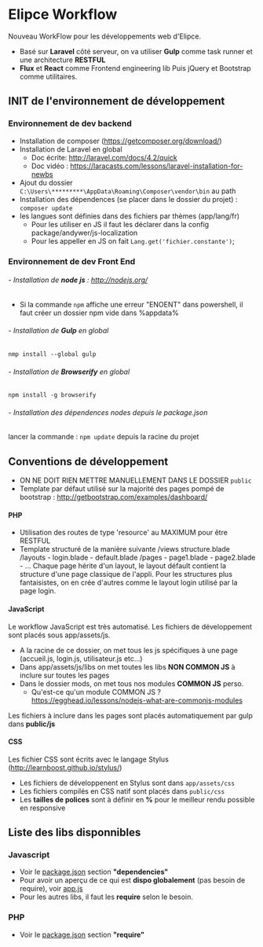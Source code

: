 # Elipce Workflow
Nouveau WorkFlow pour les développements web d'Elipce.
- Basé sur **Laravel** côté serveur, on va utiliser **Gulp** comme task runner et une architecture **RESTFUL**
- **Flux** et **React** comme Frontend engineering lib
Puis jQuery et Bootstrap comme utilitaires.


## INIT de l'environnement de développement

### Environnement de dev backend
- Installation de composer (https://getcomposer.org/download/)
- Installation de Laravel en global
	- Doc écrite: http://laravel.com/docs/4.2/quick
	- Doc vidéo : https://laracasts.com/lessons/laravel-installation-for-newbs
- Ajout du dossier ```C:\Users\*********\AppData\Roaming\Composer\vendor\bin``` au path
- Installation des dépendences (se placer dans le dossier du projet) : 
```composer update```
- les langues sont définies dans des fichiers par thèmes (app/lang/fr)
    - Pour les utiliser en JS il faut les déclarer dans la config package/andywer/js-localization
    - Pour les appeller en JS on fait ```Lang.get('fichier.constante')```;
    
### Environnement de dev Front End
###### - Installation de **node js** : http://nodejs.org/
- Si la commande ```npm``` affiche une erreur "ENOENT" dans powershell, il faut créer un dossier npm vide dans %appdata%

###### - Installation de **Gulp** en global
```nmp install --global gulp```

###### - Installation de **Browserify** en global
```npm install -g browserify```

###### - Installation des dépendences nodes depuis le package.json
lancer la commande : ```npm update``` depuis la racine du projet

## Conventions de développement
- ON NE DOIT RIEN METTRE MANUELLEMENT DANS LE DOSSIER ```public```
- Template par défaut utilisé sur la majorité des pages pompé de bootstrap : http://getbootstrap.com/examples/dashboard/
#### PHP
- Utilisation des routes de type 'resource' au MAXIMUM pour être RESTFUL
- Template structuré de la manière suivante
/views
    structure.blade
    /layouts
        - login.blade
        - default.blade
    /pages
        - page1.blade
        - page2.blade
        - ...
Chaque page hérite d'un layout, le layout défault contient la structure d'une page classique de l'appli.
Pour les structures plus fantaisistes, on en crée d'autres comme le layout login utilisé par la page login.

#### JavaScript
Le workflow JavaScript est très automatisé. Les fichiers de développement sont placés sous app/assets/js.
- A la racine de ce dossier, on met tous les js spécifiques à une page (accueil.js, login.js, utilisateur.js etc...)
- Dans app/assets/js/libs on met toutes les libs **NON COMMON JS** à inclure sur toutes les pages 
- Dans le dossier mods, on met tous nos modules **COMMON JS** perso.
    - Qu'est-ce qu'un module COMMON JS ? https://egghead.io/lessons/nodejs-what-are-commonjs-modules

Les fichiers à inclure dans les pages sont placés automatiquement par gulp dans **public/js**

#### CSS
Les fichier CSS sont écrits avec le langage Stylus (http://learnboost.github.io/stylus/)
- Les fichiers de développenent en Stylus sont dans ```app/assets/css```
- Les fichiers compilés en CSS natif sont placés dans ```public/css```
- Les **tailles de polices** sont à définir en **%** pour le meilleur rendu possible en responsive

## Liste des libs disponnibles
### Javascript
- Voir le [package.json](package.json) section **"dependencies"**
- Pour avoir un aperçu de ce qui est **dispo globalement** (pas besoin de require), voir [app.js](app/assets/js/global/app.js)
- Pour les autres libs, il faut les **require** selon le besoin.

### PHP
- Voir le [package.json](package.json) section **"require"**
